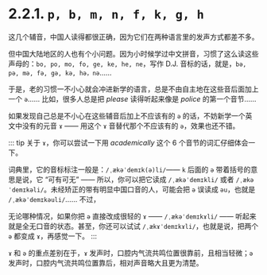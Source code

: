 # 2.2.1. `p, b, m, n, f, k, g, h`

这几个辅音，中国人读得都很正确，因为它们在两种语言里的发声方式都差不多。

但中国大陆地区的人也有个小问题。因为小时候学过中文拼音，习惯了这么读这些声母的：`bo, po, mo, fo, ge, ke, he, ne`，写作 D.J. 音标的话，就是，`bə, pə, mə, fə, gə, kə, hə，nə`……

于是，老的习惯一不小心就会冲进新学的语言，总是不由自主地在这些音后面加上一个 `ə`…… 比如，很多人总是把 *please* <span class="speak-word-inline" data-audio-uk="/audios/please-uk.mp3" data-audio-us="/audios/please-us.mp3"></span>读得听起来像是 *police* <span class="speak-word-inline" data-audio-uk="/audios/police-uk.mp3" data-audio-us="/audios/police-us.mp3"></span>的第一个音节……

如果发现自己总是不小心在这些辅音后加上不应该有的 `ə` 的话，不妨新学一个英文中没有的元音 `ɤ`<span class="speak-word-inline" data-audio-uk="/audios/ɤ-Close-mid_back_unrounded_vowel.ogg.mp3"></span> —— 用这个 `ɤ`  音替代那个不应该有的 `ə`，效果也还不错。

::: tip
关于 `ɤ`，你可以尝试一下用 *academically* 这个 6 个音节的词汇仔细体会一下。

词典里，它的音标标注一般是：`/ˌækəˈdemɪk(ə)li/`<span class="speak-word-inline" data-audio-uk="/audios/academically-uk.mp3" data-audio-us="/audios/academically-us.mp3"></span>—— `k` 后面的 `ə` 带着括号的意思是说，它 “可有可无” —— 所以，你可以把它读成 `/ˌækəˈdemɪkli/` 或者 `/ˌækəˈdemɪkəli/`。未经矫正的带有明显中国口音的人，可能会把 `ə` 误读成 `əu`，也就是 `/ˌækəˈdemɪkəuli/`…… 不过，

无论哪种情况，如果你把 `ə` 直接改成很轻的 `ɤ` —— `/ˌækəˈdemɪkɤli/` —— 听起来就是全无口音的状态。甚至，你还可以试试 `/ˌækɤˈdemɪkɤli/`，也就是说，把两个 `ə` 都变成 `ɤ`，再感觉一下。
:::

`ɤ` 和 `ə` 的重点差别在于，`ɤ` 发声时，口腔内气流共鸣位置很靠前，且相当轻微；`ə` 发声时，口腔内气流共鸣位置靠后，相对声音略大且更为清楚。